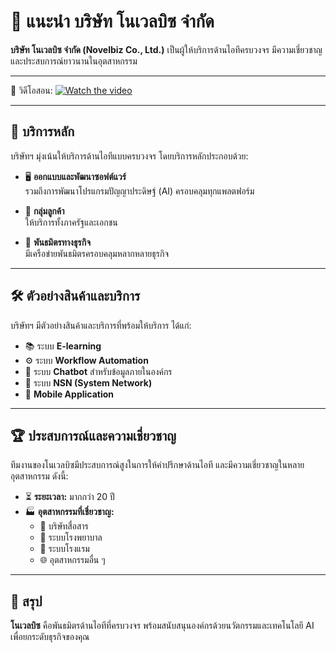 
# 🌟 แนะนำ บริษัท โนเวลบิซ จำกัด

**บริษัท โนเวลบิซ จำกัด (Novelbiz Co., Ltd.)** เป็นผู้ให้บริการด้านไอทีครบวงจร มีความเชี่ยวชาญและประสบการณ์ยาวนานในอุตสาหกรรม

---

🎥 วิดีโอสอน: 
[![Watch the video](https://github.com/novelbiz/AI_Automation/blob/main/assets/thumbnail/novelbiz.jpg)](http://www.youtube.com/watch?v=a84K0mEzcjc)

---

## 💼 บริการหลัก

บริษัทฯ มุ่งเน้นให้บริการด้านไอทีแบบครบวงจร โดยบริการหลักประกอบด้วย:

* 🖥 **ออกแบบและพัฒนาซอฟต์แวร์**  
  รวมถึงการพัฒนาโปรแกรมปัญญาประดิษฐ์ (AI) ครอบคลุมทุกแพลตฟอร์ม  

* 👥 **กลุ่มลูกค้า**  
  ให้บริการทั้งภาครัฐและเอกชน  

* 🤝 **พันธมิตรทางธุรกิจ**  
  มีเครือข่ายพันธมิตรครอบคลุมหลากหลายธุรกิจ  

---

## 🛠 ตัวอย่างสินค้าและบริการ

บริษัทฯ มีตัวอย่างสินค้าและบริการที่พร้อมให้บริการ ได้แก่:

* 📚 ระบบ **E-learning**  
* ⚙️ ระบบ **Workflow Automation**
* 💬 ระบบ **Chatbot** สำหรับข้อมูลภายในองค์กร   
* 🔗 ระบบ **NSN (System Network)**  
* 📱 **Mobile Application**  

---

## 🏆 ประสบการณ์และความเชี่ยวชาญ

ทีมงานของโนเวลบิซมีประสบการณ์สูงในการให้คำปรึกษาด้านไอที และมีความเชี่ยวชาญในหลายอุตสาหกรรม ดังนี้:

* ⏳ **ระยะเวลา:** มากกว่า 20 ปี  
* 🏭 **อุตสาหกรรมที่เชี่ยวชาญ:**  
  * 📡 บริษัทสื่อสาร  
  * 🏥 ระบบโรงพยาบาล  
  * 🏨 ระบบโรงแรม  
  * 🌐 อุตสาหกรรมอื่น ๆ  

---

## 📌 สรุป

**โนเวลบิซ** คือพันธมิตรด้านไอทีที่ครบวงจร พร้อมสนับสนุนองค์กรด้วยนวัตกรรมและเทคโนโลยี AI เพื่อยกระดับธุรกิจของคุณ
